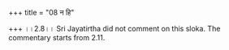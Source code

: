 +++
title = "08 न हि"

+++
।।2.8।। Sri Jayatirtha did not comment on this sloka. The commentary
starts from 2.11.  
  
